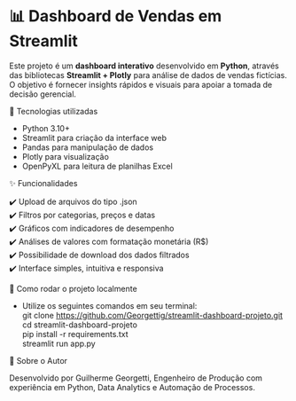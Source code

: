 # 📊 Dashboard de Vendas em Streamlit

Este projeto é um **dashboard interativo** desenvolvido em **Python**, através das bibliotecas **Streamlit + Plotly** para análise de dados de vendas fictícias.
O objetivo é fornecer insights rápidos e visuais para apoiar a tomada de decisão gerencial.  

🚀 Tecnologias utilizadas

- Python 3.10+  
- Streamlit para criação da interface web  
- Pandas para manipulação de dados  
- Plotly para visualização  
- OpenPyXL para leitura de planilhas Excel  

✨ Funcionalidades

✔️ Upload de arquivos do tipo .json  
✔️ Filtros por categorias, preços e datas  
✔️ Gráficos com indicadores de desempenho  
✔️ Análises de valores com formatação monetária (R$)  
✔️ Possibilidade de download dos dados filtrados  
✔️ Interface simples, intuitiva e responsiva  

🔧 Como rodar o projeto localmente

- Utilize os seguintes comandos em seu terminal:  
git clone https://github.com/Georgettig/streamlit-dashboard-projeto.git  
cd streamlit-dashboard-projeto  
pip install -r requirements.txt  
streamlit run app.py  
  
📌 Sobre o Autor

Desenvolvido por Guilherme Georgetti, Engenheiro de Produção com experiência em Python, Data Analytics e Automação de Processos.
